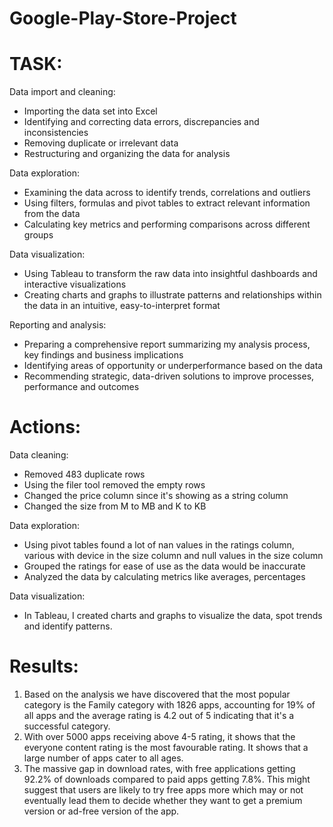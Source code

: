 # Google-Play-Store-Project
# TASK:
Data import and cleaning:
- Importing the data set into Excel
- Identifying and correcting data errors, discrepancies and inconsistencies
- Removing duplicate or irrelevant data
- Restructuring and organizing the data for analysis

Data exploration:
- Examining the data across to identify trends, correlations and outliers
- Using filters, formulas and pivot tables to extract relevant information from the data
- Calculating key metrics and performing comparisons across different groups

Data visualization:
- Using Tableau to transform the raw data into insightful dashboards and interactive visualizations
- Creating charts and graphs to illustrate patterns and relationships within the data in an intuitive, easy-to-interpret format

Reporting and analysis:
- Preparing a comprehensive report summarizing my analysis process, key findings and business implications
- Identifying areas of opportunity or underperformance based on the data
- Recommending strategic, data-driven solutions to improve processes, performance and outcomes

# Actions:
Data cleaning:
- Removed 483 duplicate rows
- Using the filer tool removed the empty rows
- Changed the price column since it's showing as a string column
- Changed the size from M to MB and K to KB

Data exploration:
- Using pivot tables found a lot of nan values in the ratings column, various with device in the size column and null values in the size column
- Grouped the ratings for ease of use as the data would be inaccurate
- Analyzed the data by calculating metrics like averages, percentages

Data visualization:
- In Tableau, I created charts and graphs to visualize the data, spot trends and identify patterns.

# Results:
1. Based on the analysis we have discovered that the most popular category is the Family category with 1826 apps, accounting for 19% of all apps and the average rating is 4.2 out of 5 indicating that it's a successful category.
2. With over 5000 apps receiving above 4-5 rating, it shows that the everyone content rating is the most favourable rating. It shows that a large number of apps cater to all ages.
3. The massive gap in download rates, with free applications getting 92.2% of downloads compared to paid apps getting 7.8%. This might suggest that users are likely to try free apps more which may or not eventually lead them to decide whether they want to get a premium version or ad-free version of the app.

